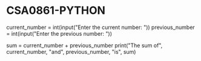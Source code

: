 # CSA0861-PYTHON
current_number = int(input("Enter the current number: "))
previous_number = int(input("Enter the previous number: "))

sum = current_number + previous_number
print("The sum of", current_number, "and", previous_number, "is", sum)
